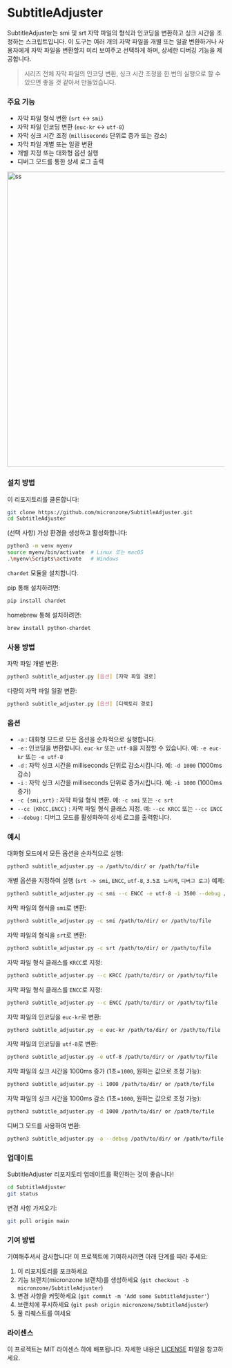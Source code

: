 # SubtitleAdjuster

SubtitleAdjuster는 smi 및 srt 자막 파일의 형식과 인코딩을 변환하고 싱크 시간을 조정하는 스크립트입니다. 이 도구는 여러 개의 자막 파일을 개별 또는 일괄 변환하거나 사용자에게 자막 파일을 변환할지 미리 보여주고 선택하게 하며, 상세한 디버깅 기능을 제공합니다.

> 시리즈 전체 자막 파일의 인코딩 변환, 싱크 시간 조정을 한 번의 실행으로 할 수 있으면 좋을 것 같아서 만들었습니다.


### 주요 기능

- 자막 파일 형식 변환 (`srt` ↔ `smi`)
- 자막 파일 인코딩 변환 (`euc-kr` ↔ `utf-8`)
- 자막 싱크 시간 조정 (`milliseconds` 단위로 증가 또는 감소)
- 자막 파일 개별 또는 일괄 변환
- 개별 지정 또는 대화형 옵션 실행
- 디버그 모드를 통한 상세 로그 출력

<img width="682" alt="ss" src="https://github.com/micronzone/SubtitleAdjuster/assets/47780105/08c139a5-0729-489c-a30d-7d3143901086">

### 설치 방법

이 리포지토리를 클론합니다:
  ```sh
  git clone https://github.com/micronzone/SubtitleAdjuster.git
  cd SubtitleAdjuster
  ```

(선택 사항) 가상 환경을 생성하고 활성화합니다:
  ```sh
  python3 -m venv myenv
  source myenv/bin/activate  # Linux 또는 macOS
  .\myenv\Scripts\activate   # Windows
  ```

`chardet` 모듈을 설치합니다.

pip 통해 설치하려면:
```sh
pip install chardet
```

homebrew 통해 설치하려면:
```sh
brew install python-chardet
```

### 사용 방법

자막 파일 개별 변환:
```sh
python3 subtitle_adjuster.py [옵션] [자막 파일 경로]
```

다량의 자막 파일 일괄 변환:
```sh
python3 subtitle_adjuster.py [옵션] [디렉토리 경로]
```

### 옵션

- `-a` : 대화형 모드로 모든 옵션을 순차적으로 실행합니다.
- `-e` : 인코딩을 변환합니다. `euc-kr` 또는 `utf-8`을 지정할 수 있습니다. 예: `-e euc-kr` 또는 `-e utf-8`
- `-d` : 자막 싱크 시간을 milliseconds 단위로 감소시킵니다. 예: `-d 1000` (1000ms 감소)
- `-i` : 자막 싱크 시간을 milliseconds 단위로 증가시킵니다. 예: `-i 1000` (1000ms 증가)
- `-c {smi,srt}` : 자막 파일 형식 변환. 예: `-c smi` 또는 `-c srt`
- `--cc {KRCC,ENCC}` : 자막 파일 형식 클래스 지정. 예: `--cc KRCC` 또는 `--cc ENCC`
- `--debug` : 디버그 모드를 활성화하여 상세 로그를 출력합니다.

### 예시

대화형 모드에서 모든 옵션을 순차적으로 실행:
```sh
python3 subtitle_adjuster.py -a /path/to/dir/ or /path/to/file
```

개별 옵션을 지정하여 실행 (`srt -> smi`, `ENCC`, `utf-8`, `3.5초 느리게`, `디버그 로그`) 예제:
```sh
python3 subtitle_adjuster.py -c smi --c ENCC -e utf-8 -i 3500 --debug /path/to/dir/ or /path/to/file
```

자막 파일의 형식을 `smi`로 변환:
```sh
python3 subtitle_adjuster.py -c smi /path/to/dir/ or /path/to/file
```

자막 파일의 형식을 `srt`로 변환:
```sh
python3 subtitle_adjuster.py -c srt /path/to/dir/ or /path/to/file
```

자막 파일 형식 클래스를 `KRCC`로 지정:
```sh
python3 subtitle_adjuster.py --c KRCC /path/to/dir/ or /path/to/file
```

자막 파일 형식 클래스를 `ENCC`로 지정:
```sh
python3 subtitle_adjuster.py --c ENCC /path/to/dir/ or /path/to/file
```

자막 파일의 인코딩을 `euc-kr`로 변환:
```sh
python3 subtitle_adjuster.py -e euc-kr /path/to/dir/ or /path/to/file
```

자막 파일의 인코딩을 `utf-8`로 변환:
```sh
python3 subtitle_adjuster.py -e utf-8 /path/to/dir/ or /path/to/file
```

자막 파일의 싱크 시간을 1000ms 증가 (1초=`1000`, 원하는 값으로 조정 가능):
```sh
python3 subtitle_adjuster.py -i 1000 /path/to/dir/ or /path/to/file
```

자막 파일의 싱크 시간을 1000ms 감소 (1초=`1000`, 원하는 값으로 조정 가능):
```sh
python3 subtitle_adjuster.py -d 1000 /path/to/dir/ or /path/to/file
```

디버그 모드를 사용하여 변환:
```sh
python3 subtitle_adjuster.py -a --debug /path/to/dir/ or /path/to/file
```

### 업데이트

SubtitleAdjuster 리포지토리 업데이트를 확인하는 것이 좋습니다!

```sh
cd SubtitleAdjuster
git status
```

변경 사항 가져오기:

```sh
git pull origin main
```

### 기여 방법

기여해주셔서 감사합니다! 이 프로젝트에 기여하시려면 아래 단계를 따라 주세요:

1. 이 리포지토리를 포크하세요
2. 기능 브랜치(micronzone 브랜치)를 생성하세요 (`git checkout -b micronzone/SubtitleAdjuster`)
3. 변경 사항을 커밋하세요 (`git commit -m 'Add some SubtitleAdjuster'`)
4. 브랜치에 푸시하세요 (`git push origin micronzone/SubtitleAdjuster`)
5. 풀 리퀘스트를 여세요

### 라이센스

이 프로젝트는 MIT 라이센스 하에 배포됩니다. 자세한 내용은 [LICENSE](LICENSE) 파일을 참고하세요.
